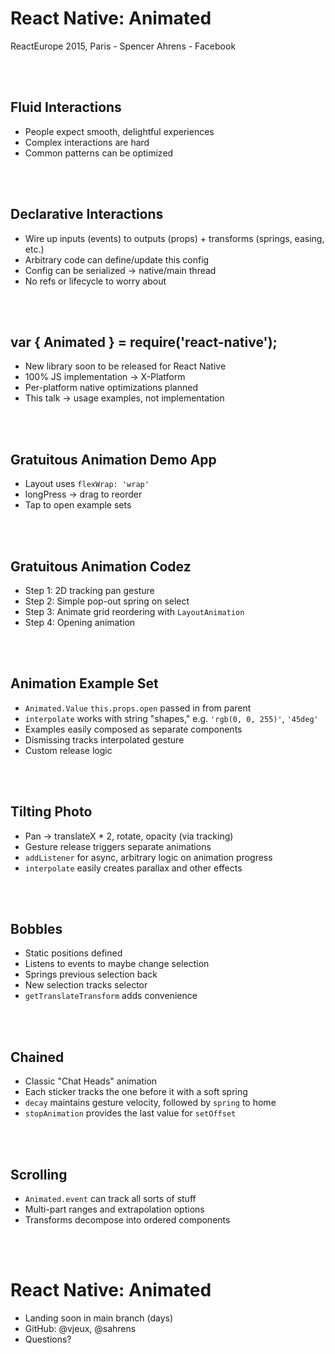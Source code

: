 <br /><br />
# React Native: Animated

ReactEurope 2015, Paris - Spencer Ahrens - Facebook

<br /><br />

## Fluid Interactions

- People expect smooth, delightful experiences
- Complex interactions are hard
- Common patterns can be optimized

<br /><br />


## Declarative Interactions

- Wire up inputs (events) to outputs (props) + transforms (springs, easing, etc.)
- Arbitrary code can define/update this config
- Config can be serialized -> native/main thread
- No refs or lifecycle to worry about

<br /><br />


## var { Animated } = require('react-native');

- New library soon to be released for React Native
- 100% JS implementation -> X-Platform
- Per-platform native optimizations planned
- This talk -> usage examples, not implementation

<br /><br />


## Gratuitous Animation Demo App

- Layout uses `flexWrap: 'wrap'`
- longPress -> drag to reorder
- Tap to open example sets

<br /><br />

## Gratuitous Animation Codez

- Step 1: 2D tracking pan gesture
- Step 2: Simple pop-out spring on select
- Step 3: Animate grid reordering with `LayoutAnimation`
- Step 4: Opening animation

<br /><br />

## Animation Example Set

- `Animated.Value` `this.props.open` passed in from parent
- `interpolate` works with string "shapes," e.g. `'rgb(0, 0, 255)'`, `'45deg'`
- Examples easily composed as separate components
- Dismissing tracks interpolated gesture
- Custom release logic

<br /><br />


## Tilting Photo

- Pan -> translateX * 2, rotate, opacity (via tracking)
- Gesture release triggers separate animations
- `addListener` for async, arbitrary logic on animation progress
- `interpolate` easily creates parallax and other effects

<br /><br />

## Bobbles

- Static positions defined
- Listens to events to maybe change selection
 - Springs previous selection back
 - New selection tracks selector
- `getTranslateTransform` adds convenience

<br /><br />

## Chained

- Classic "Chat Heads" animation
- Each sticker tracks the one before it with a soft spring
- `decay` maintains gesture velocity, followed by `spring` to home
- `stopAnimation` provides the last value for `setOffset`

<br /><br />

## Scrolling

- `Animated.event` can track all sorts of stuff
- Multi-part ranges and extrapolation options
- Transforms decompose into ordered components

<br /><br />

# React Native: Animated

- Landing soon in main branch (days)
- GitHub: @vjeux, @sahrens
- Questions?

<br />
